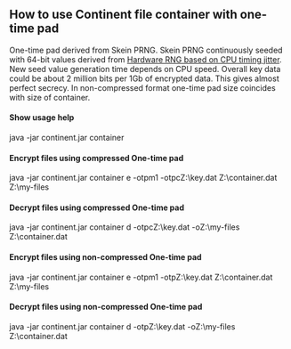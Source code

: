 ## How to use Continent file container with one-time pad

One-time pad derived from Skein PRNG. Skein PRNG continuously seeded with 64-bit values derived from [Hardware RNG based on CPU timing jitter](http://www.chronox.de/jent.html). New seed value generation time depends on CPU speed. Overall key data could be about 2 million bits per 1Gb of encrypted data. This gives almost perfect secrecy. In non-compressed format one-time pad size coincides with size of container.

#### Show usage help

java -jar continent.jar container

#### Encrypt files using compressed One-time pad

java -jar continent.jar container e -otpm1 -otpcZ:\key.dat Z:\container.dat Z:\my-files

#### Decrypt files using compressed One-time pad

java -jar continent.jar container d -otpcZ:\key.dat -oZ:\my-files Z:\container.dat

#### Encrypt files using non-compressed One-time pad

java -jar continent.jar container e -otpm1 -otpZ:\key.dat Z:\container.dat Z:\my-files

#### Decrypt files using non-compressed One-time pad

java -jar continent.jar container d -otpZ:\key.dat -oZ:\my-files Z:\container.dat
